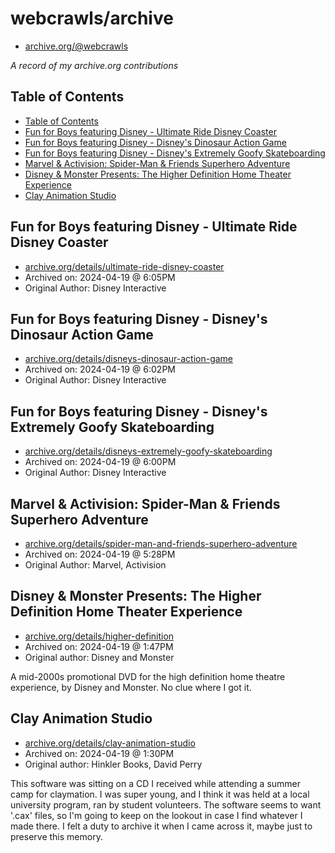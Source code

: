 # webcrawls/archive

- [archive.org/@webcrawls](archive.org/details/@webcrawls)

_A record of my archive.org contributions_

## Table of Contents

- [Table of Contents](#table-of-contents)
- [Fun for Boys featuring Disney - Ultimate Ride Disney Coaster](#fun-for-boys-featuring-disney---ultimate-ride-disney-coaster)
- [Fun for Boys featuring Disney - Disney's Dinosaur Action Game](#fun-for-boys-featuring-disney---disneys-dinosaur-action-game)
- [Fun for Boys featuring Disney - Disney's Extremely Goofy Skateboarding](#fun-for-boys-featuring-disney---disneys-extremely-goofy-skateboarding)
- [Marvel & Activision: Spider-Man & Friends Superhero Adventure](#marvel--activision-spider-man--friends-superhero-adventure)
- [Disney & Monster Presents: The Higher Definition Home Theater Experience](#disney--monster-presents-the-higher-definition-home-theater-experience)
- [Clay Animation Studio](#clay-animation-studio)

## Fun for Boys featuring Disney - Ultimate Ride Disney Coaster

- [archive.org/details/ultimate-ride-disney-coaster](https://archive.org/details/ultimate-ride-disney-coaster)
- Archived on: 2024-04-19 @ 6:05PM
- Original Author: Disney Interactive

## Fun for Boys featuring Disney - Disney's Dinosaur Action Game

- [archive.org/details/disneys-dinosaur-action-game](https://archive.org/details/disneys-dinosaur-action-game)
- Archived on: 2024-04-19 @ 6:02PM
- Original Author: Disney Interactive

## Fun for Boys featuring Disney - Disney's Extremely Goofy Skateboarding

- [archive.org/details/disneys-extremely-goofy-skateboarding](https://archive.org/details/disneys-extremely-goofy-skateboarding)
- Archived on: 2024-04-19 @ 6:00PM
- Original Author: Disney Interactive

## Marvel & Activision: Spider-Man & Friends Superhero Adventure

- [archive.org/details/spider-man-and-friends-superhero-adventure](https://archive.org/details/spider-man-and-friends-superhero-adventure)
- Archived on: 2024-04-19 @ 5:28PM
- Original Author: Marvel, Activision

## Disney & Monster Presents: The Higher Definition Home Theater Experience

- [archive.org/details/higher-definition](https://archive.org/details/higher-definition)
- Archived on: 2024-04-19 @ 1:47PM
- Original author: Disney and Monster

A mid-2000s promotional DVD for the high definition home theatre experience, by Disney and Monster. No clue where I got it.

## Clay Animation Studio

- [archive.org/details/clay-animation-studio](https://archive.org/details/clay-animation-studio)
- Archived on: 2024-04-19 @ 1:30PM
- Original author: Hinkler Books, David Perry

This software was sitting on a CD I received while attending a summer camp for claymation.
I was super young, and I think it was held at a local university program, ran by student volunteers.
The software seems to want '.cax' files, so I'm going to keep on the lookout in case I find whatever I made there.
I felt a duty to archive it when I came across it, maybe just to preserve this memory.
